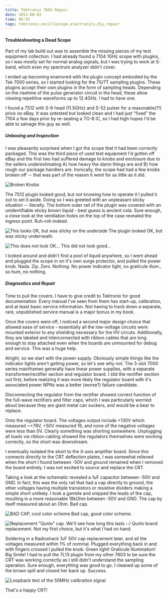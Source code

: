 ```yaml
---
title: Tektronix 7603 Repair 
date: 2013-08-03
time: 06:55 
tags: tektronix,oscilloscope,electronics,diy,repair
---
```



#### Troubleshooting a Dead Scope

Part of my lab build out was to assemble the missing pieces of my test 
equipment collection. I had already found a 7104 1GHz scope with plugins, 
so I was mostly set for normal analog signals, but I was trying to work 
at S-band, which even my spectrum analyzer didn't cover. 

I ended up becoming enamored with the plugin concept embodied by the Tek 
7000 series, so I started looking for the 7S/7T sampling plugins. These 
plugins accept their own plugins in the form of sampling heads. Depending
on the risetime of the pulse generator circuit in the head, these allow
viewing repetitive waveforms up to 12.4GHz. I had to have one.

I found a 7S12 with S-6 head (11.5GHz) and S-52 pulser for a reasonable(?!)
price on eBay. It was untested but looked clean and I had just "fixed" the 
7104 a few days prior by re-seating a TO-8 IC, so I had high hopes I'd be 
able to salvage this guy as well.

##### Unboxing and Inspection

I was pleasantly surprised when I got the scope that it had been correctly
packaged. This was the third piece of used test equipment I'd gotten off
eBay and the first two had suffered damage to knobs and enclosure due to the 
sellers underestimating A) how heavy the damn things are and B) how rough 
our package handlers are. Ironically, the scope had had a few knobs broken off 
 -- that was part of the reason it went for as little as it did.

![Broken Knobs](http://farm3.staticflickr.com/2864/9426381692_73c7d84d7a_b.jpg)

The 7S12 plugin looked good, but not knowing how to operate it I pulled it out
to set it aside. Doing so I was greeted with an unpleasant sticky situation 
-- literally. The bottom outer rail of the plugin was covered with an 
unidentifiable sticky brown liquid - best guess is ancient cola. Sure enough, 
a close look at the ventilation holes on the top of the case revealed the 
ingress point. Ruh-roh indeed.

![This looks OK, but was sticky on the underside](http://farm6.staticflickr.com/5321/9426369326_419f37296c_b.jpg)
The plugin looked OK, but was sticky underneath. 

![This does not look OK...](http://farm3.staticflickr.com/2872/9423686987_4f3c5ffa09_b.jpg)
This did not look good...

I looked around and didn't find a pool of liquid anywhere, so I went ahead
and plugged the scope in on it's own surge protector, and pulled the power 
knob. Nada. Zip. Zero. Nothing. No power indicator light, no graticule illum., 
so hum, no nothing. 

##### Diagnostics and Repair 

Time to pull the covers. I have to give credit to Tektronix for good 
documentation. Every manual I've seen from them has start-up, calibration, 
and at least basic service information. Not having to track down a separate, 
rare, unpublished service manual is a major bonus in my book. 

Once the covers were off, I noticed a second major design choice that allowed
ease of service - essentially all the low-voltage circuits were mounted exterior
to any shielding necessary for the HV circuts. Additionally, they are labeled
and interconnected with ribbon cables that are long enough to stay attached
even when the boards are unmounted for debug and service. This was a huge help.

Alright, so we start with the power supply. Obviously simple things like the 
indicator lights aren't getting power, so let's see why not. The 3-slot 7000 
series mainframes generally have linear power supplies, with a separate 
transformer/rectifier section and regulator board. I slid the rectifier section 
out first, before realizing it was more likely the regulator board with it's 
associated power NPNs was a better (worse?) failure candidate.

Disconnecting the regulator from the rectifier showed correct function of the 
full-wave rectifiers and filter caps, which I was particularly worried about 
because they are giant metal can suckers, and would be a bear to replace.

Onto the regulator board. The voltages output include +130V which measured
~+78V, +50V measured 16, and none of the negative voltages were less than 0V.
Clearly something was shorting somewhere. Unplugging all loads via ribbon 
cabling showed the regulators themselves were working correctly, so the short 
was downstream.

I eventually isolated the short to the X-axis amplifier board. Since this 
connects directly to the CRT deflection plates, I was somewhat relieved when 
the short I found between -50V and ground remained when I removed the board 
entirely. I was not excited to source and replace the CRT. 

Taking a look at the schematic revealed a 1uF capacitor between -50V and GND.
In fact, this was the only rail that had a cap directly to ground, the other 
voltages having multiple transistors or resistive dividers making a simple 
short unlikely. I took a gamble and snipped the leads of the cap, resulting 
in a more reasonable 18kOhm between -50V and GND. The cap by itself measured 
about an Ohm. Bad cap. 

![BAD CAP, cool color scheme](http://farm6.staticflickr.com/5454/9426483254_8462c4b02f_b.jpg)
Bad cap, good color scheme.

![Replacement "Qunlo" cap. We'll see how long this lasts :-/](http://farm4.staticflickr.com/3801/9426505816_fe82738f74_b.jpg)
Qunlo brand replacement. Not my first choice, but it's what I had on hand.

Soldering in a Radioshack 1uF 50V cap replacement later, and all 
the voltages measured within 1% of nominal. Plugged everything back in and 
with fingers crossed I pulled the knob. Green light! Graticule Illumination!
Big Smile! I had to pull the 7L13 plugin from my other 7603 to be sure the CRT 
was working correctly as I still didn't understand the sampling operation.
Sure enough, everything was good to go. I cleaned up some of the brown spill
and closed her back up. Success.

![Loopback test of the 50MHz calibration signal](http://farm6.staticflickr.com/5488/9423750019_60ab477972_b.jpg)

That's a happy CRT!


